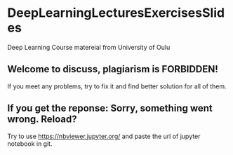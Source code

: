 # DeepLearningLecturesExercisesSlides
 Deep Learning Course matereial from University of Oulu
## Welcome to discuss, plagiarism is FORBIDDEN!
If you meet any problems, try to fix it and find better solution for all of them.
## If you get the reponse: Sorry, something went wrong. Reload?
Try to use https://nbviewer.jupyter.org/ and paste the url of jupyter notebook in git.
